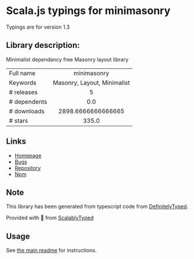 
# Scala.js typings for minimasonry

Typings are for version 1.3

## Library description:
Minimalist dependancy free Masonry layout library

|                    |                 |
| ------------------ | :-------------: |
| Full name          | minimasonry |
| Keywords           | Masonry, Layout, Minimalist |
| # releases         | 5 |
| # dependents       | 0.0 |
| # downloads        | 2898.6666666666665 |
| # stars            | 335.0 |

## Links
- [Homepage](https://spope.github.io/MiniMasonry.js/)
- [Bugs](https://github.com/Spope/MiniMasonry.js/issues)
- [Repository](https://github.com/Spope/MiniMasonry.js)
- [Npm](https://www.npmjs.com/package/minimasonry)
    


## Note
This library has been generated from typescript code from [DefinitelyTyped](https://definitelytyped.org).

Provided with :purple_heart: from [ScalablyTyped](https://github.com/oyvindberg/ScalablyTyped)

## Usage
See [the main readme](../../readme.md) for instructions.



